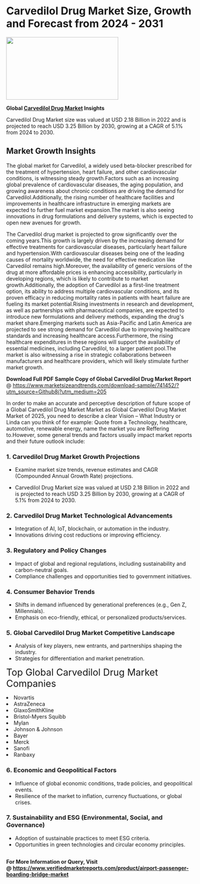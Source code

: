 <H1>Carvedilol Drug Market Size, Growth and Forecast from 2024 - 2031</H1><img class="aligncenter size-medium wp-image-584254" src="https://thirdeyenews.in/wp-content/uploads/2024/09/Global-Market-Research-300x168.jpeg" alt="" width="300" height="168" /><p><strong>Global&nbsp;<a href="https://www.marketsizeandtrends.com/download-sample/741452/?utm_source=Github8j?utm_medium=205">Carvedilol Drug Market</a> Insights</strong></p><p>Carvedilol Drug Market size was valued at USD 2.18 Billion in 2022 and is projected to reach USD 3.25 Billion by 2030, growing at a CAGR of 5.1% from 2024 to 2030.</p><p><h2>Market Growth Insights</h2> <p>The global market for Carvedilol, a widely used beta-blocker prescribed for the treatment of hypertension, heart failure, and other cardiovascular conditions, is witnessing steady growth.Factors such as an increasing global prevalence of cardiovascular diseases, the aging population, and growing awareness about chronic conditions are driving the demand for Carvedilol.Additionally, the rising number of healthcare facilities and improvements in healthcare infrastructure in emerging markets are expected to further fuel market expansion.The market is also seeing innovations in drug formulations and delivery systems, which is expected to open new avenues for growth.</p> <p>The Carvedilol drug market is projected to grow significantly over the coming years.This growth is largely driven by the increasing demand for effective treatments for cardiovascular diseases, particularly heart failure and hypertension.With cardiovascular diseases being one of the leading causes of mortality worldwide, the need for effective medication like Carvedilol remains high.Moreover, the availability of generic versions of the drug at more affordable prices is enhancing accessibility, particularly in developing regions, which is likely to contribute to market growth.Additionally, the adoption of Carvedilol as a first-line treatment option, its ability to address multiple cardiovascular conditions, and its proven efficacy in reducing mortality rates in patients with heart failure are fueling its market potential.Rising investments in research and development, as well as partnerships with pharmaceutical companies, are expected to introduce new formulations and delivery methods, expanding the drug's market share.Emerging markets such as Asia-Pacific and Latin America are projected to see strong demand for Carvedilol due to improving healthcare standards and increasing healthcare access.Furthermore, the rising healthcare expenditures in these regions will support the availability of essential medicines, including Carvedilol, to a larger patient pool.The market is also witnessing a rise in strategic collaborations between manufacturers and healthcare providers, which will likely stimulate further market growth.</p> <p><span class=""><strong>Download Full PDF Sample Copy of Global Carvedilol Drug Market Report</strong> @ <a href="https://www.marketsizeandtrends.com/download-sample/741452/?utm_source=Github8j?utm_medium=205" target="_blank">https://www.marketsizeandtrends.com/download-sample/741452/?utm_source=Github8j?utm_medium=205</a></span></p><p>In order to make an accurate and perceptive description of future scope of a Global&nbsp;Carvedilol Drug Market Market as Global&nbsp;Carvedilol Drug Market Market of 2025, you need to describe a clear Vision &ndash; What Industry or Linda can you think of for example: Quote from a Technology, healthcare, automotive, renewable energy, name the market you are Reffering to.However, some general trends and factors usually impact market reports and their future outlook include:</p><h3>1.&nbsp;<strong>Carvedilol Drug Market Growth Projections</strong></h3><ul><li>Examine market size trends, revenue estimates and CAGR (Compounded Annual Growth Rate) projections.</li><li><p>Carvedilol Drug Market size was valued at USD 2.18 Billion in 2022 and is projected to reach USD 3.25 Billion by 2030, growing at a CAGR of 5.1% from 2024 to 2030.</p></li></ul><h3>2.&nbsp;<strong>Carvedilol Drug Market Technological Advancements</strong></h3><ul><li>Integration of AI, IoT, blockchain, or automation in the industry.</li><li>Innovations driving cost reductions or improving efficiency.</li></ul><h3>3.&nbsp;<strong>Regulatory and Policy Changes</strong></h3><ul><li>Impact of global and regional regulations, including sustainability and carbon-neutral goals.</li><li>Compliance challenges and opportunities tied to government initiatives.</li></ul><h3>4.&nbsp;<strong>Consumer Behavior Trends</strong></h3><ul><li>Shifts in demand influenced by generational preferences (e.g., Gen Z, Millennials).</li><li>Emphasis on eco-friendly, ethical, or personalized products/services.</li></ul><h3>5.&nbsp;<strong>Global Carvedilol Drug Market Competitive Landscape</strong></h3><ul><li>Analysis of key players, new entrants, and partnerships shaping the industry.</li><li>Strategies for differentiation and market penetration.</li></ul><p data-pm-slice="1 1 []"><span style="color: inherit; font-family: inherit; font-size: 25px;">Top Global Carvedilol Drug Market Companies</span></p><div class="" data-test-id=""><p><li>Novartis</li><li> AstraZeneca</li><li> GlaxoSmithKline</li><li> Bristol-Myers Squibb</li><li> Mylan</li><li> Johnson & Johnson</li><li> Bayer</li><li> Merck</li><li> Sanofi</li><li> Ranbaxy</li></p></div><h3>6.&nbsp;<strong>Economic and Geopolitical Factors</strong></h3><ul><li>Influence of global economic conditions, trade policies, and geopolitical events.</li><li>Resilience of the market to inflation, currency fluctuations, or global crises.</li></ul><h3>7.&nbsp;<strong>Sustainability and ESG (Environmental, Social, and Governance)</strong></h3><ul><li>Adoption of sustainable practices to meet ESG criteria.</li><li>Opportunities in green technologies and circular economy principles.</li></ul><h2><strong style="font-size: 14px;">For More Information or Query, Visit @&nbsp;</strong><a style="background-color: #ffffff; font-size: 14px;" href="https://www.marketsizeandtrends.com/report/carvedilol-drug-market/" target="_blank">https://www.verifiedmarketreports.com/product/airport-passenger-boarding-bridge-market</a></h2>